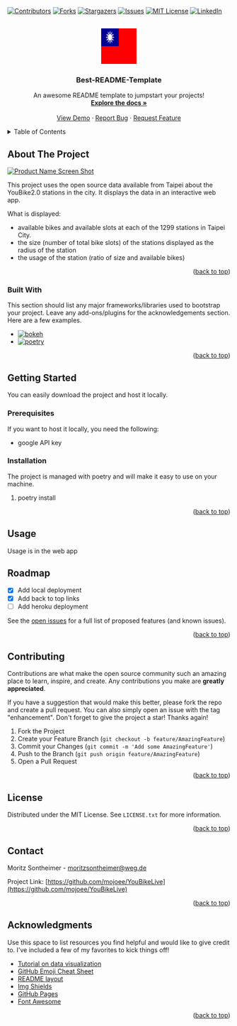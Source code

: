 <!-- Improved compatibility of back to top link: See: https://github.com/othneildrew/Best-README-Template/pull/73 -->
<a name="readme-top"></a>
<!--
*** Thanks for checking out the Best-README-Template. If you have a suggestion
*** that would make this better, please fork the repo and create a pull request
*** or simply open an issue with the tag "enhancement".
*** Don't forget to give the project a star!
*** Thanks again! Now go create something AMAZING! :D
-->



<!-- PROJECT SHIELDS -->
<!--
*** I'm using markdown "reference style" links for readability.
*** Reference links are enclosed in brackets [ ] instead of parentheses ( ).
*** See the bottom of this document for the declaration of the reference variables
*** for contributors-url, forks-url, etc. This is an optional, concise syntax you may use.
*** https://www.markdownguide.org/basic-syntax/#reference-style-links
-->
[![Contributors][contributors-shield]][contributors-url]
[![Forks][forks-shield]][forks-url]
[![Stargazers][stars-shield]][stars-url]
[![Issues][issues-shield]][issues-url]
[![MIT License][license-shield]][license-url]
[![LinkedIn][linkedin-shield]][linkedin-url]



<!-- PROJECT LOGO -->
<br />
<div align="center">
  <a href="https://github.com/othneildrew/Best-README-Template">
    <img src="docs/TaiwanFlag.svg" alt="Logo" width="80" height="80">
  </a>

  <h3 align="center">Best-README-Template</h3>

  <p align="center">
    An awesome README template to jumpstart your projects!
    <br />
    <a href="https://github.com/othneildrew/Best-README-Template"><strong>Explore the docs »</strong></a>
    <br />
    <br />
    <a href="https://github.com/othneildrew/Best-README-Template">View Demo</a>
    ·
    <a href="https://github.com/othneildrew/Best-README-Template/issues">Report Bug</a>
    ·
    <a href="https://github.com/othneildrew/Best-README-Template/issues">Request Feature</a>
  </p>
</div>



<!-- TABLE OF CONTENTS -->
<details>
  <summary>Table of Contents</summary>
  <ol>
    <li>
      <a href="#about-the-project">About The Project</a>
      <ul>
        <li><a href="#built-with">Built With</a></li>
      </ul>
    </li>
    <li>
      <a href="#getting-started">Getting Started</a>
      <ul>
        <li><a href="#prerequisites">Prerequisites</a></li>
        <li><a href="#installation">Installation</a></li>
      </ul>
    </li>
    <li><a href="#usage">Usage</a></li>
    <li><a href="#roadmap">Roadmap</a></li>
    <li><a href="#contributing">Contributing</a></li>
    <li><a href="#license">License</a></li>
    <li><a href="#contact">Contact</a></li>
    <li><a href="#acknowledgments">Acknowledgments</a></li>
  </ol>
</details>



<!-- ABOUT THE PROJECT -->
## About The Project

[![Product Name Screen Shot][product-screenshot]](https://example.com)

This project uses the open source data available from Taipei about the YouBike2.0 stations in the city. It displays the data in an interactive web app.

What is displayed:
* available bikes and available slots at each of the 1299 stations in Taipei City. 
* the size (number of total bike slots) of the stations displayed as the radius of the station
* the usage of the station (ratio of size and available bikes)


<p align="right">(<a href="#readme-top">back to top</a>)</p>



### Built With

This section should list any major frameworks/libraries used to bootstrap your project. Leave any add-ons/plugins for the acknowledgements section. Here are a few examples.

* [![bokeh][bokeh.js]][bokeh-url]
* [![poetry][poetry.py]][poetry-url]


<p align="right">(<a href="#readme-top">back to top</a>)</p>



<!-- GETTING STARTED -->
## Getting Started

You can easily download the project and host it locally.

### Prerequisites

If you want to host it locally, you need the following:
* google API key

### Installation

The project is managed with poetry and will make it easy to use on your machine.

1. poetry install


<p align="right">(<a href="#readme-top">back to top</a>)</p>



<!-- USAGE EXAMPLES -->
## Usage

Usage is in the web app



<!-- ROADMAP -->
## Roadmap

- [x] Add local deployment
- [x] Add back to top links
- [ ] Add heroku deployment

See the [open issues](https://github.com/othneildrew/Best-README-Template/issues) for a full list of proposed features (and known issues).

<p align="right">(<a href="#readme-top">back to top</a>)</p>



<!-- CONTRIBUTING -->
## Contributing

Contributions are what make the open source community such an amazing place to learn, inspire, and create. Any contributions you make are **greatly appreciated**.

If you have a suggestion that would make this better, please fork the repo and create a pull request. You can also simply open an issue with the tag "enhancement".
Don't forget to give the project a star! Thanks again!

1. Fork the Project
2. Create your Feature Branch (`git checkout -b feature/AmazingFeature`)
3. Commit your Changes (`git commit -m 'Add some AmazingFeature'`)
4. Push to the Branch (`git push origin feature/AmazingFeature`)
5. Open a Pull Request

<p align="right">(<a href="#readme-top">back to top</a>)</p>



<!-- LICENSE -->
## License

Distributed under the MIT License. See `LICENSE.txt` for more information.

<p align="right">(<a href="#readme-top">back to top</a>)</p>



<!-- CONTACT -->
## Contact

Moritz Sontheimer - moritzsontheimer@weg.de

Project Link: [https://github.com/mojoee/YouBikeLive](https://github.com/mojoee/YouBikeLive)

<p align="right">(<a href="#readme-top">back to top</a>)</p>



<!-- ACKNOWLEDGMENTS -->
## Acknowledgments

Use this space to list resources you find helpful and would like to give credit to. I've included a few of my favorites to kick things off!

* [Tutorial on data visualization](https://thedatafrog.com/en/articles/show-data-google-map-python/)
* [GitHub Emoji Cheat Sheet](https://www.webpagefx.com/tools/emoji-cheat-sheet)
* [README layout](https://github.com/othneildrew/Best-README-Template)
* [Img Shields](https://shields.io)
* [GitHub Pages](https://pages.github.com)
* [Font Awesome](https://fontawesome.com)

<p align="right">(<a href="#readme-top">back to top</a>)</p>



<!-- MARKDOWN LINKS & IMAGES -->
<!-- https://www.markdownguide.org/basic-syntax/#reference-style-links -->
[contributors-shield]: https://img.shields.io/github/contributors/mojoee/YouBikeLive.svg?style=for-the-badge
[contributors-url]: https://github.com/mojoee/YouBikeLive/graphs/contributors
[forks-shield]: https://img.shields.io/github/forks/mojoee/YouBikeLive.svg?style=for-the-badge
[forks-url]: https://github.com/mojoee/YouBikeLive/network/members
[stars-shield]: https://img.shields.io/github/stars/mojoee/YouBikeLive.svg?style=for-the-badge
[stars-url]: https://github.com/mojoee/YouBikeLive/stargazers
[issues-shield]: https://img.shields.io/github/issues/othneildrew/Best-README-Template.svg?style=for-the-badge
[issues-url]: https://github.com/mojoee/YouBikeLive/issues
[license-shield]: https://img.shields.io/github/license/mojoee/YouBikeLive.svg?style=for-the-badge
[license-url]: https://github.com/mojoee/YouBikeLive/blob/master/LICENSE.txt
[linkedin-shield]: https://img.shields.io/badge/-LinkedIn-black.svg?style=for-the-badge&logo=linkedin&colorB=555
[linkedin-url]: https://www.linkedin.com/in/moritz-sontheimer-23bb40156/
[product-screenshot]: docs/AppGUI.png
[bokeh-url]: http://bokeh.org/
[Bokeh.js]: https://img.shields.io/badge/Bokeh-20232A?style=for-the-badge&logo=bokeh&logoColor=61DAFB
[poetry-url]: https://python-poetry.org/
[poetry.py]: https://img.shields.io/badge/Poetry-7cfc00?style=for-the-badge&logo=poetry&logoColor=blue
